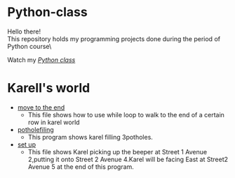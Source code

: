 # Python-class
Hello there!\
This repository holds my programming projects done during the period of Python course\

Watch my *[Python class](https://github.com/jiayang24/Python-class/tree/main/Python%20class/SC001_workshop)*
# Karell's world
* [move to the end](https://github.com/jiayang24/Python-class/blob/main/Python%20class/SC001_workshop/SC001_lecture01/MoveToTheEnd.py)
  * This file shows how to use while loop to walk to the end of a certain row in karel world
* [potholefiling](https://github.com/jiayang24/Python-class/blob/main/Python%20class/SC001_workshop/SC001_lecture01/PotholeFilling.py)
  * This program shows karel filling 3potholes.
* [set up](link)
  * This file shows Karel picking up the beeper at Street 1 Avenue 2,putting it onto Street 2 Avenue 4.Karel will be facing East at Street2 Avenue 5 at the end of this program.
